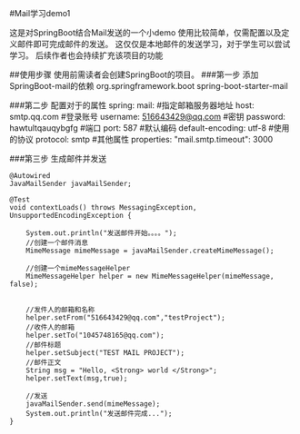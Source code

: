 #Mail学习demo1

这是对SpringBoot结合Mail发送的一个小demo
使用比较简单，仅需配置以及定义邮件即可完成邮件的发送。
这仅仅是本地邮件的发送学习，对于学生可以尝试学习。
后续作者也会持续扩充该项目的功能


##使用步骤
使用前需读者会创建SpringBoot的项目。
###第一步 添加SpringBoot-mail的依赖
        <dependency>
            <groupId>org.springframework.boot</groupId>
            <artifactId>spring-boot-starter-mail</artifactId>
        </dependency>
        
###第二步 配置对于的属性
        spring:
          mail:
            #指定邮箱服务器地址
            host: smtp.qq.com
            #登录账号
            username: 516643429@qq.com
            #密钥
            password: hawtultqauqybgfg
            #端口
            port: 587
            #默认编码
            default-encoding: utf-8
            #使用的协议
            protocol: smtp
            #其他属性
            properties:
              "mail.smtp.timeout": 3000


###第三步 生成邮件并发送

    @Autowired
    JavaMailSender javaMailSender;

    @Test
    void contextLoads() throws MessagingException, UnsupportedEncodingException {
        
        System.out.println("发送邮件开始。。。。");
        //创建一个邮件消息
        MimeMessage mimeMessage = javaMailSender.createMimeMessage();

        //创建一个mimeMessageHelper
        MimeMessageHelper helper = new MimeMessageHelper(mimeMessage, false);


        //发件人的邮箱和名称
        helper.setFrom("516643429@qq.com","testProject");
        //收件人的邮箱
        helper.setTo("1045748165@qq.com");
        //邮件标题
        helper.setSubject("TEST MAIL PROJECT");
        //邮件正文
        String msg = "Hello, <Strong> world </Strong>";
        helper.setText(msg,true);

        //发送
        javaMailSender.send(mimeMessage);
        System.out.println("发送邮件完成...");
    }